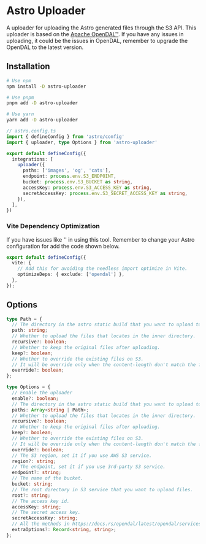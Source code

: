 # Astro Uploader

A uploader for uploading the Astro generated files through the S3 API.
This uploader is based on the [Apache OpenDAL™](https://github.com/apache/opendal). If you have any issues in uploading, it could be the issues in OpenDAL, remember to upgrade the OpenDAL to the latest version.

## Installation

```bash
# Use npm
npm install -D astro-uploader

# Use pnpm
pnpm add -D astro-uploader

# Use yarn
yarn add -D astro-uploader
```

```ts
// astro.config.ts
import { defineConfig } from 'astro/config'
import { uploader, type Options } from 'astro-uploader'

export default defineConfig({
  integrations: [
    uploader({
      paths: ['images', 'og', 'cats'],
      endpoint: process.env.S3_ENDPOINT,
      bucket: process.env.S3_BUCKET as string,
      accessKey: process.env.S3_ACCESS_KEY as string,
      secretAccessKey: process.env.S3_SECRET_ACCESS_KEY as string,
    }),
  ],
})
```

### Vite Dependency Optimization

If you have issues like '' in using this tool. Remember to change your Astro configuration for add the code shown below.

```ts
export default defineConfig({
  vite: {
    // Add this for avoiding the needless import optimize in Vite.
    optimizeDeps: { exclude: ['opendal'] },
  },
});
```

## Options

```ts
type Path = {
  // The directory in the astro static build that you want to upload to S3.
  path: string;
  // Whether to upload the files that locates in the inner directory.
  recursive?: boolean;
  // Whether to keep the original files after uploading.
  keep?: boolean;
  // Whether to override the existing files on S3.
  // It will be override only when the content-length don't match the file size by default.
  override?: boolean;
};

type Options = {
  // Enable the uploader
  enable?: boolean;
  // The directory in the astro static build that you want to upload to S3.
  paths: Array<string | Path>;
  // Whether to upload the files that locates in the inner directory.
  recursive?: boolean;
  // Whether to keep the original files after uploading.
  keep?: boolean;
  // Whether to override the existing files on S3.
  // It will be override only when the content-length don't match the file size by default.
  override?: boolean;
  // The S3 region, set it if you use AWS S3 service.
  region?: string;
  // The endpoint, set it if you use 3rd-party S3 service.
  endpoint?: string;
  // The name of the bucket.
  bucket: string;
  // The root directory in S3 service that you want to upload files.
  root?: string;
  // The access key id.
  accessKey: string;
  // The secret access key.
  secretAccessKey: string;
  // All the methods in https://docs.rs/opendal/latest/opendal/services/struct.S3.html#implementations can be treated as an extra option.
  extraOptions?: Record<string, string>;
};
```
